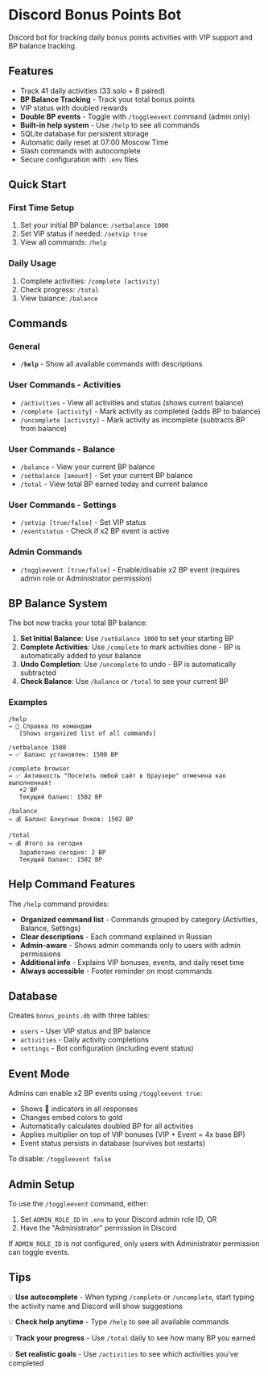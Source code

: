 # Discord Bonus Points Bot

Discord bot for tracking daily bonus points activities with VIP support and BP balance tracking.

## Features

- Track 41 daily activities (33 solo + 8 paired)
- **BP Balance Tracking** - Track your total bonus points
- VIP status with doubled rewards
- **Double BP events** - Toggle with `/toggleevent` command (admin only)
- **Built-in help system** - Use `/help` to see all commands
- SQLite database for persistent storage
- Automatic daily reset at 07:00 Moscow Time
- Slash commands with autocomplete
- Secure configuration with `.env` files

## Quick Start

### First Time Setup
1. Set your initial BP balance: `/setbalance 1000`
2. Set VIP status if needed: `/setvip true`
3. View all commands: `/help`

### Daily Usage
1. Complete activities: `/complete [activity]`
2. Check progress: `/total`
3. View balance: `/balance`

## Commands

### General
- **`/help`** - Show all available commands with descriptions

### User Commands - Activities
- `/activities` - View all activities and status (shows current balance)
- `/complete [activity]` - Mark activity as completed (adds BP to balance)
- `/uncomplete [activity]` - Mark activity as incomplete (subtracts BP from balance)

### User Commands - Balance
- `/balance` - View your current BP balance
- `/setbalance [amount]` - Set your current BP balance
- `/total` - View total BP earned today and current balance

### User Commands - Settings
- `/setvip [true/false]` - Set VIP status
- `/eventstatus` - Check if x2 BP event is active

### Admin Commands
- `/toggleevent [true/false]` - Enable/disable x2 BP event (requires admin role or Administrator permission)

## BP Balance System

The bot now tracks your total BP balance:

1. **Set Initial Balance**: Use `/setbalance 1000` to set your starting BP
2. **Complete Activities**: Use `/complete` to mark activities done - BP is automatically added to your balance
3. **Undo Completion**: Use `/uncomplete` to undo - BP is automatically subtracted
4. **Check Balance**: Use `/balance` or `/total` to see your current BP

### Examples

```
/help
→ 📖 Справка по командам
   [Shows organized list of all commands]

/setbalance 1500
→ ✅ Баланс установлен: 1500 BP

/complete browser
→ ✅ Активность "Посетить любой сайт в браузере" отмечена как выполненная!
   +2 BP
   Текущий баланс: 1502 BP

/balance
→ 💰 Баланс Бонусных Очков: 1502 BP

/total
→ 💰 Итого за сегодня
   Заработано сегодня: 2 BP
   Текущий баланс: 1502 BP
```

## Help Command Features

The `/help` command provides:
- **Organized command list** - Commands grouped by category (Activities, Balance, Settings)
- **Clear descriptions** - Each command explained in Russian
- **Admin-aware** - Shows admin commands only to users with admin permissions
- **Additional info** - Explains VIP bonuses, events, and daily reset time
- **Always accessible** - Footer reminder on most commands

## Database

Creates `bonus_points.db` with three tables:
- `users` - User VIP status and BP balance
- `activities` - Daily activity completions
- `settings` - Bot configuration (including event status)

## Event Mode

Admins can enable x2 BP events using `/toggleevent true`:
- Shows 🎉 indicators in all responses
- Changes embed colors to gold
- Automatically calculates doubled BP for all activities
- Applies multiplier on top of VIP bonuses (VIP + Event = 4x base BP)
- Event status persists in database (survives bot restarts)

To disable: `/toggleevent false`

## Admin Setup

To use the `/toggleevent` command, either:
1. Set `ADMIN_ROLE_ID` in `.env` to your Discord admin role ID, OR
2. Have the "Administrator" permission in Discord

If `ADMIN_ROLE_ID` is not configured, only users with Administrator permission can toggle events.

## Tips

💡 **Use autocomplete** - When typing `/complete` or `/uncomplete`, start typing the activity name and Discord will show suggestions

💡 **Check help anytime** - Type `/help` to see all available commands

💡 **Track your progress** - Use `/total` daily to see how many BP you earned

💡 **Set realistic goals** - Use `/activities` to see which activities you've completed